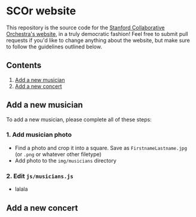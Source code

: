 # SCOr website

This repository is the source code for the [Stanford Collaborative Orchestra's website](scor.stanford.edu), in a truly democratic fashion! Feel free to submit pull requests if you'd like to change anything about the website, but make sure to follow the guidelines outlined below.

## Contents

1. [Add a new musician](#add-a-new-musician)
2. [Add a new concert](#add-a-new-concert)

## Add a new musician

To add a new musician, please complete all of these steps:
### 1. Add musician photo
* Find a photo and crop it into a square. Save as `FirstnameLastname.jpg` (or `.png` or whatever other filetype)
* Add photo to the `img/musicians` directory

### 2. Edit `js/musicians.js`
* lalala

## Add a new concert

